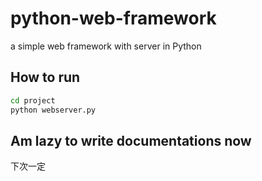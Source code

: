 # python-web-framework

a simple web framework with server in Python

## How to run

```bash
cd project
python webserver.py
```

## Am lazy to write documentations now

下次一定
